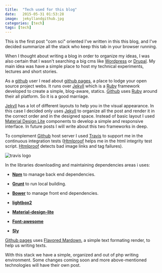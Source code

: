 ```yaml
---
title:  "Tech used for this blog"
date:   2015-05-31 01:53:28
image: 	jekyllandgithub.jpg
categories: [tech]
tags: [tech]
---
```


This is the first post "com sci" oriented I've written in this this blog, and I've decided summarize all the stack who keep this tab in your browser running.

When I thought about writing a blog in order to organize my ideas, I was also certain that I wasn't
searching a big cms like [Wordpress][wordpress] or [Drupal][drupal]. My main idea was have a simple place to host my technical experiments, lectures and short stories.

As a [github][githubNewrol] user I read about [github pages][githubpages], a place to lodge your open source project webs. It runs over [Jekyll][jekyll] which is a [Ruby][ruby]  framework developed to create a simple, blog-aware, statics.
[Github][github] uses [Ruby][ruby] around their all platform. So it is a good marriage.

[Jekyll][jekyll] has a lot of different layouts to help you in the visual appearance. In this case I decided only uses [Jekyll][jekyll] to organize all the post and render it in the correct order and in the designed space. Instead of basic layout I used [Material Design Lite][materialDesing] components to develop a simple and responsive interface. In future posts I will write about this two frameworks in deep.

To complement [Github][github] host server I used [Travis][travis] to support me in the continuous integration tests ([Htmlproof][htmlproof] helps me in the html integrity test script. [Htmlproof][htmlproof] detects bad image links and tag failures).

![travis logo](https://cdn.tutsplus.com/net/uploads/2013/09/travis-retina-logo.png)

In the libraries downloading and maintaining dependencies areas i uses:

*  **[Npm][npm]** to manage back end dependencies.

  * **[Grunt][grunt]** to run local building.


*  **[Bower][bower]** to manage front end dependencies.

  * **[lightbox2][lightbox2]**
  * **[Material-design-lite][materialDesing]**
  * **[Font-awesome][fontAwesome]**
  * **[Sly][sly]**

[Github pages][githubpages] uses [Flavored Mardown][flavoredMarkdown], a simple text formating render, to help us writing texts.

With this stack we have a simple, organized and out of php writing environment. Some changes coming soon and more above-mentioned technologies will have their own post.



[wordpress]: https://es.wordpress.com/
[drupal]: https://www.drupal.org/
[githubNewrol]: https://github.com/newrol
[github]: https://github.com/
[githubpages]: https://pages.github.com/
[jekyll]: https://jekyllrb.com/
[ruby]: https://www.ruby-lang.org/en/
[materialDesing]:http://www.getmdl.io/
[travis]: https://travis-ci.org/
[htmlproof]: https://github.com/gjtorikian/html-proofer
[npm]: https://www.npmjs.com/
[bower]: http://bower.io/
[grunt]: http://gruntjs.com/
[lightbox2]: http://lokeshdhakar.com/projects/lightbox2/
[fontAwesome]: https://fortawesome.github.io/Font-Awesome/
[sly]: http://darsa.in/sly/
[flavoredMarkdown]: https://github.com/adam-p/markdown-here/wiki/Markdown-Cheatsheet
